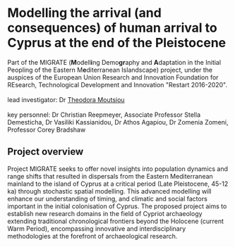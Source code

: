 # Modelling the arrival (and consequences) of human arrival to Cyprus at the end of the Pleistocene

Part of the MIGRATE (<strong>M</strong>odell<strong>i</strong>ng Demo<strong>gr</strong>aphy and <strong>A</strong>daptation in the Initial Peopling of the Eastern M<strong>e</strong>diterranean Islandscape) project, under the auspices of the European Union Research and Innovation Foundation for REsearch, Technological Development and Innovation "Restart 2016-2020".
<br>
<br>
lead investigator: Dr <a href="https://ucy.academia.edu/TheodoraMoutsiou">Theodora Moutsiou</a><br>
<br>
key personnel: Dr Christian Reepmeyer, Associate Professor Stella Demesticha, Dr Vasiliki Kassianidou, Dr Athos Agapiou, Dr Zomenia Zomeni, Professor Corey Bradshaw
<br>
## Project overview
Project MIGRATE seeks to offer novel insights into population dynamics and range shifts that resulted in dispersals from the Eastern Mediterranean mainland to the island of Cyprus at a critical period (Late Pleistocene, 45-12 ka) through stochastic spatial modelling. This advanced modelling will  enhance our understanding of timing, and climatic and social factors important in the initial colonisation of Cyprus. The proposed project aims to establish new research domains in the field of Cypriot archaeology extending traditional chronological frontiers beyond the Holocene (current Warm Period), encompassing innovative and interdisciplinary methodologies at the forefront of archaeological research.
